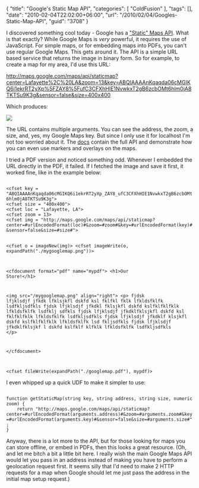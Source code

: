 {
	"title": "Google's Static Map API",
	"categories": [
		"ColdFusion"
	],
	"tags": [],
	"date": "2010-02-04T22:02:00+06:00",
	"url": "/2010/02/04/Googles-Static-Map-API",
	"guid": "3708"
}

I discovered something cool today - Google has a <a href="http://code.google.com/apis/maps/documentation/staticmaps/">"Static" Maps API</a>. What is that exactly? While Google Maps is <i>very</i> powerful, it requires the use of JavaScript. For simple maps, or for embedding maps into PDFs, you can't use regular Google Maps. This gets around it. The API is a simple URL based service that returns the image in binary form. So for example, to create a map for my area, I'd use this URL:
<!--more-->
<p>

http://maps.google.com/maps/api/staticmap?center=Lafayette%2C%20LA&zoom=13&key=ABQIAAAAnKqaqda06cMGIKQ6i1ekrRT2yXp%5FZAY8%5FufC3CFXhHIE1NvwkxT2gB6zcbOMt6hlm0jA8TKTSu9K3g&sensor=false&size=400x400

<p>

Which produces:

<p>

<img src="http://maps.google.com/maps/api/staticmap?center=Lafayette%2C%20LA&zoom=13&key=ABQIAAAAnKqaqda06cMGIKQ6i1ekrRT2yXp%5FZAY8%5FufC3CFXhHIE1NvwkxT2gB6zcbOMt6hlm0jA8TKTSu9K3g&sensor=false&size=400x400">

<p>

The URL contains multiple arguments. You can see the address, the zoom, a size, and, yes, my Google Maps key. But since I only use it for localhost I'm not too worried about it. The <a href="http://code.google.com/apis/maps/documentation/staticmaps/">docs</a> contain the full API and demonstrate how you can even use markers and overlays on the maps. 

<p>

I tried a PDF version and noticed something odd. Whenever I embedded the URL directly in the PDF, it failed. If I fetched the image and save it first, it worked fine, like in the example below:

<p>

<code>
&lt;cfset key = "ABQIAAAAnKqaqda06cMGIKQ6i1ekrRT2yXp_ZAY8_ufC3CFXhHIE1NvwkxT2gB6zcbOMt6hlm0jA8TKTSu9K3g"&gt;
&lt;cfset size = "400x400"&gt;
&lt;cfset loc = "Lafayette, LA"&gt;
&lt;cfset zoom = 13&gt;
&lt;cfset img = "http://maps.google.com/maps/api/staticmap?center=#urlEncodedFormat(loc)#&zoom=#zoom#&key=#urlEncodedFormat(key)#&sensor=false&size=#size#"&gt;

&lt;cfset o = imageNew(img)&gt;
&lt;cfset imageWrite(o, expandPath("./mygooglemap.png"))&gt;

&lt;cfdocument format="pdf" name="mypdf"&gt;
&lt;h1&gt;Our Store!&lt;/h1&gt;

&lt;img src="/mygooglemap.png" align="right"&gt;
&lt;p&gt;
fjdsk lfjklsdjf jfkdk lfklsjkfl dskfd ksl fklfkl fklk lfkldsfklfk lsdfkljsdfkls
fjdsk lfjklsdjf jfkdkl fklsjkfl dskfd kslfklfklfklk lfkldsfklfk lsdfklj sdfkls
fjdsk lfjklsdjf jfkdklfklsjkfl dskfd ksl fklfklfklk lfkldsfklfk lsdfkljsdfkls
fjdsk lfjklsdjf jfkdklf klsjkfl dskfd kslfklfklfklk lfkldsfklfk lsd fkljsdfkls
fjdsk lfjklsdjf jfkdklfklsjkf l dskfd kslfklf klfklk lfkldsfklfk lsdfkljsdfkls
&lt;/p&gt;

&lt;/cfdocument&gt;

&lt;cfset fileWrite(expandPath("./googlemap.pdf"), mypdf)&gt;
</code>

<p>

I even whipped up a quick UDF to make it simpler to use:

<p>

<code>
function getStaticMap(string key, string address, string size, numeric zoom) {
	return "http://maps.google.com/maps/api/staticmap?center=#urlEncodedFormat(arguments.address)#&zoom=#arguments.zoom#&key=#urlEncodedFormat(arguments.key)#&sensor=false&size=#arguments.size#";
}
</code>

<p>

Anyway, there is a lot more to the API, but for those looking for maps you can store offline, or embed in PDFs, then this looks a great resource. (Oh, and let me bitch a bit a little bit here. I really wish the main Google Maps API would let you pass in an address instead of making you have to perform a geolocation request first. It seems silly that I'd need to make 2 HTTP requests for a map when Google should let me just pass the address in the initial map setup request.)